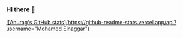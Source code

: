 ### Hi there 👋

[![Anurag's GitHub stats](https://github-readme-stats.vercel.app/api?username="Mohamed Elnaggar")](https://github.com/anuraghazra/github-readme-stats)
